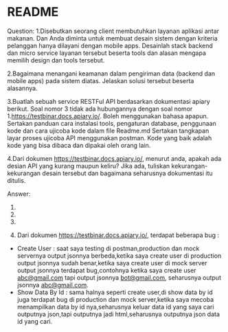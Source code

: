 # README
Question:
1.Disebutkan seorang client membutuhkan layanan aplikasi antar makanan. Dan Anda diminta untuk membuat desain sistem dengan kriteria pelanggan hanya dilayani dengan mobile apps.
  Desainlah stack backend dan micro service layanan tersebut beserta tools dan alasan mengapa memilih design dan tools    tersebut.

2.Bagaimana menangani keamanan dalam pengiriman data (backend dan mobile apps) pada sistem diatas.
  Jelaskan solusi tersebut beserta alasannya.

3.Buatlah sebuah service RESTFul API berdasarkan dokumentasi apiary berikut. Soal nomor 3 tidak ada hubungannya dengan soal nomor 1.https://testbinar.docs.apiary.io/. Boleh menggunakan bahasa apapun.
Sertakan panduan cara instalasi tools, pengaturan database, penggunaan kode dan cara ujicoba kode dalam file Readme.md
Sertakan tangkapan layar proses ujicoba API menggunakan postman.
Kode yang baik adalah kode yang bisa dibaca dan dipakai oleh orang lain.

4.Dari dokumen https://testbinar.docs.apiary.io/, menurut anda, apakah ada desian API yang kurang maupun keliru? Jika ada, tuliskan kekurangan-kekurangan desain tersebut dan bagaimana seharusnya dokumentasi itu ditulis.


Answer:

1.

2.

3.

4. Dari dokumen https://testbinar.docs.apiary.io/, terdapat beberapa bug :
  - Create User : saat saya testing di postman,production dan mock servernya output jsonnya berbeda,ketika saya create user di                   production output jsonnya sudah benar,ketika saya create user di mock server output jsonnya terdapat                           bug,contohnya ketika saya create user abc@gmail.com tapi output jsonnya bot@gmail.com, 
                  seharusnya output jsonnya abc@gmail.com.
  - Show Data By Id : sama halnya seperti create user,di show data by id juga terdapat bug di production dan mock server,ketika                   saya mecoba menampilkan data by id nya,seharusnya keluar data id yang saya cari outputnya json,tapi outputnya                   jadi html,seharusnya outputnya json data id yang cari.
